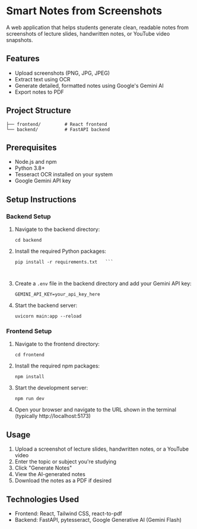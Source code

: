 # Smart Notes from Screenshots

A web application that helps students generate clean, readable notes from screenshots of lecture slides, handwritten notes, or YouTube video snapshots.

## Features

- Upload screenshots (PNG, JPG, JPEG)
- Extract text using OCR
- Generate detailed, formatted notes using Google's Gemini AI
- Export notes to PDF

## Project Structure

```
├── frontend/         # React frontend
└── backend/          # FastAPI backend
```

## Prerequisites

- Node.js and npm
- Python 3.8+
- Tesseract OCR installed on your system
- Google Gemini API key

## Setup Instructions

### Backend Setup

1. Navigate to the backend directory:

   ```
   cd backend
   ```

2. Install the required Python packages:

   ```
   pip install -r requirements.txt   ```



3. Create a `.env` file in the backend directory and add your Gemini API key:

   ```
   GEMINI_API_KEY=your_api_key_here
   ```

4. Start the backend server:
   ```
   uvicorn main:app --reload
   ```

### Frontend Setup

1. Navigate to the frontend directory:

   ```
   cd frontend
   ```

2. Install the required npm packages:

   ```
   npm install
   ```

3. Start the development server:

   ```
   npm run dev
   ```

4. Open your browser and navigate to the URL shown in the terminal (typically http://localhost:5173)

## Usage

1. Upload a screenshot of lecture slides, handwritten notes, or a YouTube video
2. Enter the topic or subject you're studying
3. Click "Generate Notes"
4. View the AI-generated notes
5. Download the notes as a PDF if desired

## Technologies Used

- Frontend: React, Tailwind CSS, react-to-pdf
- Backend: FastAPI, pytesseract, Google Generative AI (Gemini Flash)
